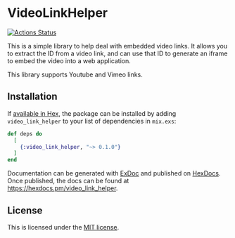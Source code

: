 # VideoLinkHelper

[![Actions Status](https://github.com/bratsche/video_link_helper/actions/workflows/elixir.yml/badge.svg)](https://github.com/bratsche/video_link_helper/actions?query=workflow%3ACI)

This is a simple library to help deal with embedded video links. It
allows you to extract the ID from a video link, and can use that ID
to generate an iframe to embed the video into a web application.

This library supports Youtube and Vimeo links.

## Installation

If [available in Hex](https://hex.pm/docs/publish), the package can be installed
by adding `video_link_helper` to your list of dependencies in `mix.exs`:

```elixir
def deps do
  [
    {:video_link_helper, "~> 0.1.0"}
  ]
end
```

Documentation can be generated with [ExDoc](https://github.com/elixir-lang/ex_doc)
and published on [HexDocs](https://hexdocs.pm). Once published, the docs can
be found at <https://hexdocs.pm/video_link_helper>.

## License

This is licensed under the [MIT license](LICENSE.md).
